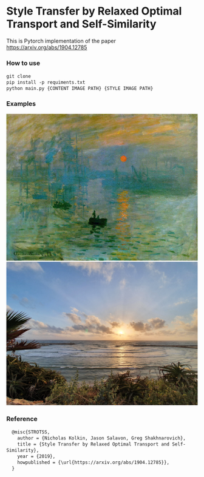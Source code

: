 # Style Transfer by Relaxed Optimal Transport and Self-Similarity

This is Pytorch implementation of the paper https://arxiv.org/abs/1904.12785
### How to use
```
git clone 
pip install -p requiments.txt
python main.py {CONTENT IMAGE PATH} {STYLE IMAGE PATH}
```
### Examples
![Mone style](images/mone.jpg) ![Mone style](images\mone-content.jpg) 
### Reference
```
  @misc{STROTSS,
    author = {Nicholas Kolkin, Jason Salavon, Greg Shakhnarovich},
    title = {Style Transfer by Relaxed Optimal Transport and Self-Similarity},
    year = {2019},
    howpublished = {\url{https://arxiv.org/abs/1904.12785}},
  }
```
